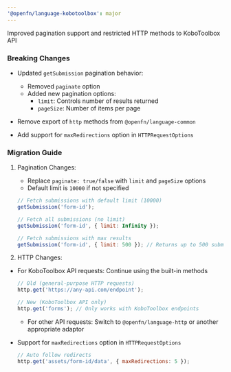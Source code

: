 ```yaml
---
'@openfn/language-kobotoolbox': major
---
```


Improved pagination support and restricted HTTP methods to KoboToolbox API

### Breaking Changes

- Updated `getSubmission` pagination behavior:

  - Removed `paginate` option
  - Added new pagination options:
    - `limit`: Controls number of results returned
    - `pageSize`: Number of items per page

- Remove export of `http` methods from `@openfn/language-common`
- Add support for `maxRedirections` option in `HTTPRequestOptions`

### Migration Guide

1. Pagination Changes:

   - Replace `paginate: true/false` with `limit` and `pageSize` options
   - Default limit is `10000` if not specified

   ```js
   // Fetch submissions with default limit (10000)
   getSubmission('form-id');

   // Fetch all submissions (no limit)
   getSubmission('form-id', { limit: Infinity });

   // Fetch submissions with max results
   getSubmission('form-id', { limit: 500 }); // Returns up to 500 submissions
   ```

2. HTTP Changes:

- For KoboToolbox API requests: Continue using the built-in methods

  ```js
  // Old (general-purpose HTTP requests)
  http.get('https://any-api.com/endpoint');

  // New (KoboToolbox API only)
  http.get('forms'); // Only works with KoboToolbox endpoints
  ```

  - For other API requests: Switch to `@openfn/language-http` or another
    appropriate adaptor

- Support for `maxRedirections` option in `HTTPRequestOptions`
  ```js
  // Auto follow redirects
  http.get('assets/form-id/data', { maxRedirections: 5 });
  ```
